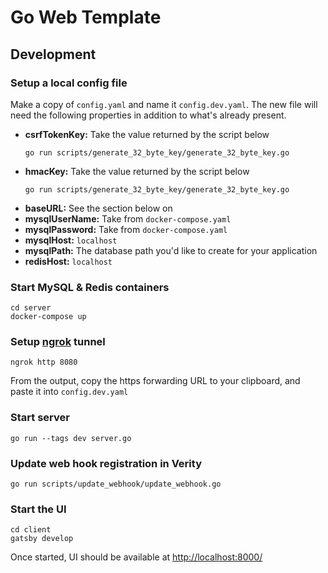 # Go Web Template
## Development
### Setup a local config file
Make a copy of `config.yaml` and name it `config.dev.yaml`.  The new file will need the following properties in addition to what's already present.
* **csrfTokenKey:** Take the value returned by the script below
    ```
    go run scripts/generate_32_byte_key/generate_32_byte_key.go
    ```
* **hmacKey:** Take the value returned by the script below
    ```
    go run scripts/generate_32_byte_key/generate_32_byte_key.go
    ```
* **baseURL:** See the section below on
* **mysqlUserName:** Take from `docker-compose.yaml`
* **mysqlPassword:** Take from `docker-compose.yaml`
* **mysqlHost:** `localhost`
* **mysqlPath:** The database path you'd like to create for your application
* **redisHost:** `localhost`
### Start MySQL & Redis containers
```
cd server
docker-compose up
```
### Setup [ngrok](https://ngrok.com/) tunnel
```
ngrok http 8080
```
From the output, copy the https forwarding URL to your clipboard, and paste it into `config.dev.yaml`
### Start server
```
go run --tags dev server.go
```
### Update web hook registration in Verity
```
go run scripts/update_webhook/update_webhook.go
```
### Start the UI
```
cd client
gatsby develop
```
Once started, UI should be available at [http://localhost:8000/](http://localhost:8000/)
